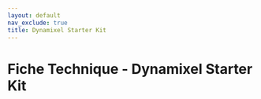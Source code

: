 ```yaml
---
layout: default
nav_exclude: true
title: Dynamixel Starter Kit
---
```


# Fiche Technique - Dynamixel Starter Kit